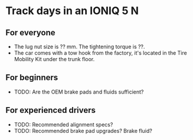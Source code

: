 # Track days in an IONIQ 5 N

## For everyone

* The lug nut size is ?? mm. The tightening torque is ??.
* The car comes with a tow hook from the factory, it's located in the Tire Mobility Kit under the trunk floor.

## For beginners

* TODO: Are the OEM brake pads and fluids sufficient?

## For experienced drivers

* TODO: Recommended alignment specs?
* TODO: Recommended brake pad upgrades? Brake fluid?
